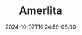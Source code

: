 --- 
title: "Amerlita"
description: "   video bokep Amerlita simontok    "
date: 2024-10-07T16:24:59-08:00
file_code: "7ywwkzydo4oo"
draft: false
cover: "1e955t6qby3i89rj.jpg"
tags: ["Amerlita", "bokep-indo", "bokep-viral", "bokep-ig"]
length: 294
fld_id: "1483155"
foldername: "Amerlita 1"
categories: ["Amerlita 1"]
views: 0
---